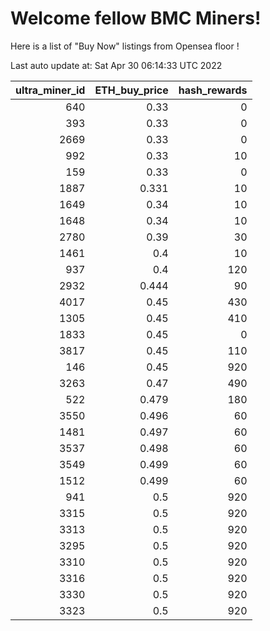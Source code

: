 # Welcome fellow BMC Miners!
Here is a list of "Buy Now" listings from Opensea floor !


Last auto update at: Sat Apr 30 06:14:33 UTC 2022


|   ultra_miner_id |   ETH_buy_price |   hash_rewards |
|-----------------:|----------------:|---------------:|
|              640 |           0.33  |              0 |
|              393 |           0.33  |              0 |
|             2669 |           0.33  |              0 |
|              992 |           0.33  |             10 |
|              159 |           0.33  |              0 |
|             1887 |           0.331 |             10 |
|             1649 |           0.34  |             10 |
|             1648 |           0.34  |             10 |
|             2780 |           0.39  |             30 |
|             1461 |           0.4   |             10 |
|              937 |           0.4   |            120 |
|             2932 |           0.444 |             90 |
|             4017 |           0.45  |            430 |
|             1305 |           0.45  |            410 |
|             1833 |           0.45  |              0 |
|             3817 |           0.45  |            110 |
|              146 |           0.45  |            920 |
|             3263 |           0.47  |            490 |
|              522 |           0.479 |            180 |
|             3550 |           0.496 |             60 |
|             1481 |           0.497 |             60 |
|             3537 |           0.498 |             60 |
|             3549 |           0.499 |             60 |
|             1512 |           0.499 |             60 |
|              941 |           0.5   |            920 |
|             3315 |           0.5   |            920 |
|             3313 |           0.5   |            920 |
|             3295 |           0.5   |            920 |
|             3310 |           0.5   |            920 |
|             3316 |           0.5   |            920 |
|             3330 |           0.5   |            920 |
|             3323 |           0.5   |            920 |